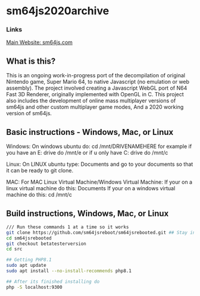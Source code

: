 # sm64js2020archive

### Links
[Main Website: sm64js.com](https://sm64js2020archive.000webhostapp.com/)


## What is this?
This is an ongoing work-in-progress port of the decompilation of original Nintendo game, Super Mario 64, to native Javascript (no emulation or web assembly). The project involved creating a Javascript WebGL port of N64 Fast 3D Renderer, originally implemented with OpenGL in C.  This project also includes the development of online mass multiplayer versions of sm64js and other custom multiplayer game modes, And a 2020 working version of sm64js.

## Basic instructions - Windows, Mac, or Linux
Windows:
On windows ubuntu do: cd /mnt/DRIVENAMEHERE for example if you have an E: drive do /mnt/e or if u only have C: drive do /mnt/c

Linux:
On LINUX ubuntu type: Documents and go to your documents so that it can be ready to git clone.

MAC:
For MAC Linux Virtual Machine/Windows Virtual Machine: If your on a linux virtual machine do this: Documents If your on a windows virtual machine do this: cd /mnt/c

## Build instructions, Windows, Mac, or Linux
```bash
/// Run these commands 1 at a time so it works
git clone https://github.com/sm64jsreboot/sm64jsrebooted.git ## Stay in the drive or folder you want!
cd sm64jsrebooted
git checkout betatesterversion
cd src

## Getting PHP8.1
sudo apt update
sudo apt install --no-install-recommends php8.1

## After its finished installing do
php -S localhost:9300
                             
